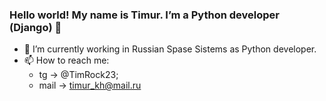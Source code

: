 ### Hello world! My name is Timur. I’m a Python developer (Django) 👋

- 🌱 I’m currently working in Russian Spase Sistems as Python developer.
- 📫 How to reach me: 
  * tg -> @TimRock23; 
  * mail -> timur_kh@mail.ru
<!--
**TimRock23/TimRock23** is a ✨ _special_ ✨ repository because its `README.md` (this file) appears on your GitHub profile.

Here are some ideas to get you started:

- 🔭 I’m currently working on ...
- 🌱 I’m currently learning ...
- 👯 I’m looking to collaborate on ...
- 🤔 I’m looking for help with ...
- 💬 Ask me about ...
- 📫 How to reach me: ...
- 😄 Pronouns: ...
- ⚡ Fun fact: ...
-->
